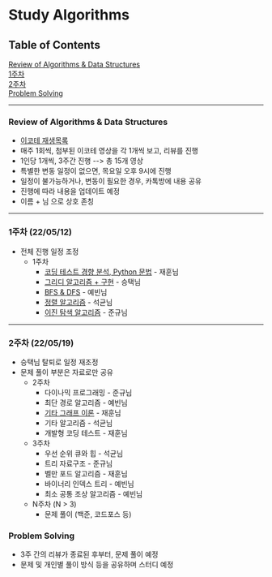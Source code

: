 # Study Algorithms
## Table of Contents
[Review of Algorithms & Data Structures](#review-of-algorithms--data-structures)   
[1주차](#1주차-220512)  
[2주차](#2주차-220519)  
[Problem Solving](#problem-solving)  

---
### Review of Algorithms & Data Structures
- [이코테 재생목록](https://www.youtube.com/watch?v=m-9pAwq1o3w&list=PLRx0vPvlEmdAghTr5mXQxGpHjWqSz0dgC)
- 매주 1회씩, 첨부된 이코테 영상을 각 1개씩 보고, 리뷰를 진행
- 1인당 1개씩, 3주간 진행 --> 총 15개 영상
- 특별한 변동 일정이 없으면, 목요일 오후 9시에 진행
- 일정이 불가능하거나, 변동이 필요한 경우, 카톡방에 내용 공유
- 진행에 따라 내용을 업데이트 예정
- 이름 + 님 으로 상호 존칭  
---
### 1주차 (22/05/12)
- 전체 진행 일정 조정
    - 1주차
        - [코딩 테스트 경향 분석, Python 문법](./1주차/%EC%BD%94%ED%85%8C%20%EA%B0%9C%EC%9A%94%20%EB%B0%8F%20%ED%8C%8C%EC%9D%B4%EC%8D%AC%20%EB%AC%B8%EB%B2%95.md) -  재훈님
        - [그리디 알고리즘 + 구현](./1주차/%EA%B7%B8%EB%A6%AC%EB%94%94%20%EB%B0%8F%20%EA%B5%AC%ED%98%84.pdf) -  승택님 
        - [BFS & DFS](https://rndpqls999.tistory.com/140) -  예빈님
        - [정렬 알고리즘](./1주차/%EC%A0%95%EB%A0%AC%20%EC%95%8C%EA%B3%A0%EB%A6%AC%EC%A6%98.pdf) -  석균님
        - [이진 탐색 알고리즘](./1주차/%EC%9D%B4%EC%A7%84%20%ED%83%90%EC%83%89%20%EC%95%8C%EA%B3%A0%EB%A6%AC%EC%A6%98.pdf) -  준규님
---
### 2주차 (22/05/19)
- 승택님 탈퇴로 일정 재조정
- 문제 풀이 부분은 자료로만 공유
    - 2주차  
        - 다이나믹 프로그래밍 - 준규님
        - 최단 경로 알고리즘 -  예빈님
        - [기타 그래프 이론](./2%EC%A3%BC%EC%B0%A8/graph_theory.md) -  재훈님
        - 기타 알고리즘 -  석균님
        - 개발형 코딩 테스트 -  재훈님
    - 3주차
        - 우선 순위 큐와 힙 - 석균님
        - 트리 자료구조 - 준규님
        - 벨만 포드 알고리즘 - 재훈님
        - 바이너리 인덱스 트리 - 예빈님
        - 최소 공통 조상 알고리즘 - 예빈님
    - N주차 (N > 3)
        - 문제 풀이 (백준, 코드포스 등)
### Problem Solving
- 3주 간의 리뷰가 종료된 후부터, 문제 풀이 예정
- 문제 및 개인별 풀이 방식 등을 공유하며 스터디 예정